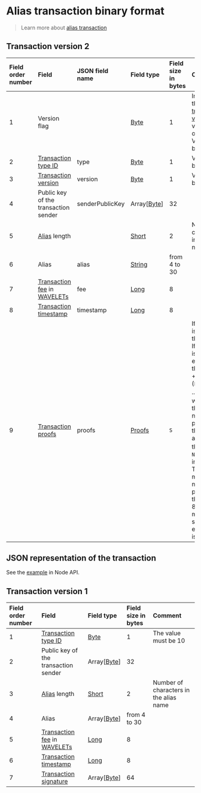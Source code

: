 # Alias transaction binary format

> Learn more about [alias transaction](/blockchain/transaction-type/alias-transaction.md)

## Transaction version 2

| Field order number | Field | JSON field name | Field type | Field size in bytes | Comment |
| :--- | :--- | :--- | :--- | :--- | :--- |
| 1 | Version flag| | [Byte](/blockchain/blockchain/blockchain-data-types.md)  | 1 | Indicates the [transaction version](/blockchain/transaction/transaction-version.md) is version 2 or higher.<br> Value must be 0 |
| 2 | [Transaction type ID](/blockchain/transaction-type.md) | type | [Byte](/blockchain/blockchain/blockchain-data-types.md)  | 1 | Value must be 10 |
| 3 | [Transaction version](/blockchain/transaction/transaction-version.md) | version | [Byte](/blockchain/blockchain/blockchain-data-types.md) | 1 | Value must be  2 |
| 4 | Public key of the transaction sender |senderPublicKey| Array[[Byte](/blockchain/blockchain/blockchain-data-types.md)] | 32 |  |
| 5 | [Alias](/blockchain/alias.md) length | | [Short](/blockchain/blockchain/blockchain-data-types.md) | 2 | Number of characters in the alias name |
| 6 | Alias |alias| [String](/blockchain/blockchain/blockchain-data-types.md) | from 4 to 30 |  |
| 7 | [Transaction fee](/blockchain/transaction/transaction-fee.md) in [WAVELETs](/blockchain/token/wavelet.md) | fee | [Long](/blockchain/blockchain/blockchain-data-types.md) | 8 |  |
| 8 | [Transaction timestamp](/blockchain/transaction/transaction-timestamp.md) | timestamp | [Long](/blockchain/blockchain/blockchain-data-types.md) | 8 |  |
| 9 | [Transaction proofs](/blockchain/transaction/transaction-proof.md) | proofs | [Proofs](/blockchain/transaction/transaction-proof.md) | `S` | If the array is empty, then `S`= 3. <br>If the array is not empty, then `S` = 3 + 2 × `N` + (`P`<sub>1</sub> + `P`<sub>2</sub> + ... + `P`<sub>n</sub>), where `N` is the number of proofs in the array,`P`<sub>n</sub> is the size on `N`-th proof in bytes. <br>The maximum number of proofs in the array is 8. The maximum size of each proof is 64 bytes |

## JSON representation of the transaction

See the [example](https://nodes.wavesplatform.com/transactions/info/5CZV9RouJs7uaRkZY741WDy9zV69npX1FTZqxo5fsryL) in Node API.

## Transaction version 1

| Field order number | Field | Field type | Field size in bytes | Comment |
| :--- | :--- | :--- | :--- | :--- |
| 1 | [Transaction type ID](/blockchain/transaction-type.md) | [Byte](/blockchain/blockchain/blockchain-data-types.md) | 1 | The value must be 10 |
| 2 | Public key of the transaction sender | Array[[Byte](/blockchain/blockchain/blockchain-data-types.md)] | 32 |  |
| 3 | [Alias](/blockchain/alias.md) length | [Short](/blockchain/blockchain/blockchain-data-types.md) | 2 | Number of characters in the alias name |
| 4 | Alias | Array[[Byte](/blockchain/blockchain/blockchain-data-types.md)] | from 4 to 30 |  |
| 5 | [Transaction fee](/blockchain/transaction/transaction-fee.md) in [WAVELETs](/blockchain/token/wavelet.md) | [Long](/blockchain/blockchain/blockchain-data-types.md) | 8 |  |
| 6 | [Transaction timestamp](/blockchain/transaction/transaction-timestamp.md) | [Long](/blockchain/blockchain/blockchain-data-types.md) | 8 |  |
| 7 | [Transaction signature](/blockchain/transaction/transaction-signature) | Array[[Byte](/blockchain/blockchain/blockchain-data-types.md)] | 64 |  |
